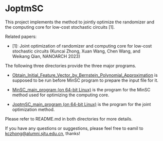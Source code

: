 # JoptmSC
This project implements the method to jointly optimize the randomizer and the computing core for low-cost stochastic circuits [1].

Related papers:

- [1]: Joint optimization of randomizer and computing core for low-cost stochastic circuits (Kuncai Zhong, Xuan Wang, Chen Wang, and Weikang Qian, NANOARCH 2023)

The following three directories provide the three major programs.

- [Obtain_Initial_Feature_Vector_by_Bernstein_Polynomial_Approximation](https://github.com/SJTU-ECTL/MinSC/tree/master/Obtain_Initial_Feature_Vector_by_Bernstein_Polynomial_Approximation) is supposed to be run before MinSC program to prepare the input file for it.

- [MinSC_main_program (on 64-bit Linux)](https://github.com/SJTU-ECTL/MinSC/tree/master/MinSC_main_program) is the program for the MinSC method used for optimizing the computing core.

- [JoptmSC_main_program (on 64-bit Linux)](https://github.com/zkc2017/JoptmSC) is the program for the joint optimization method.

Please refer to README.md in both directories for more details.

If you have any questions or suggestions, please feel free to eamil to kczhong@alumni.sjtu.edu.cn, thanks!
